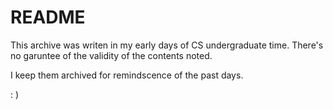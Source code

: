 # README

This archive was writen in my early days of CS undergraduate time. There's no garuntee of the validity of the contents noted.

I keep them archived for remindscence of the past days.

: ) 